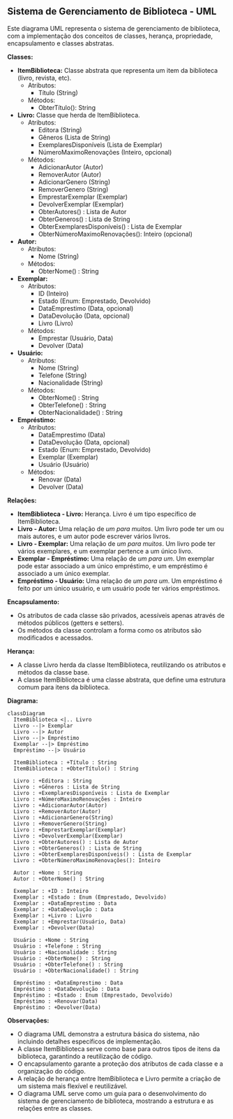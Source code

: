 ## Sistema de Gerenciamento de Biblioteca - UML

Este diagrama UML representa o sistema de gerenciamento de biblioteca, com a implementação dos conceitos de classes, herança, propriedade, encapsulamento e classes abstratas.

**Classes:**

* **ItemBiblioteca:** Classe abstrata que representa um item da biblioteca (livro, revista, etc).
    * Atributos:
        * Título (String)
    * Métodos:
        * ObterTítulo(): String
* **Livro:** Classe que herda de ItemBiblioteca.
    * Atributos:
        * Editora (String)
        * Gêneros (Lista de String)
        * ExemplaresDisponíveis (Lista de Exemplar)
        * NúmeroMaximoRenovações (Inteiro, opcional)
    * Métodos:
        * AdicionarAutor (Autor)
        * RemoverAutor (Autor)
        * AdicionarGenero (String)
        * RemoverGenero (String)
        * EmprestarExemplar (Exemplar)
        * DevolverExemplar (Exemplar)
        * ObterAutores() : Lista de Autor
        * ObterGeneros() : Lista de String
        * ObterExemplaresDisponíveis() : Lista de Exemplar
        * ObterNúmeroMaximoRenovações(): Inteiro (opcional)
* **Autor:**
    * Atributos:
        * Nome (String)
    * Métodos:
        * ObterNome() : String
* **Exemplar:**
    * Atributos:
        * ID (Inteiro)
        * Estado (Enum: Emprestado, Devolvido)
        * DataEmprestimo (Data, opcional)
        * DataDevolução (Data, opcional)
        * Livro (Livro)
    * Métodos:
        * Emprestar (Usuário, Data)
        * Devolver (Data)
* **Usuário:**
    * Atributos:
        * Nome (String)
        * Telefone (String)
        * Nacionalidade (String)
    * Métodos:
        * ObterNome() : String
        * ObterTelefone() : String
        * ObterNacionalidade() : String
* **Empréstimo:**
    * Atributos:
        * DataEmprestimo (Data)
        * DataDevolução (Data, opcional)
        * Estado (Enum: Emprestado, Devolvido)
        * Exemplar (Exemplar)
        * Usuário (Usuário)
    * Métodos:
        * Renovar (Data)
        * Devolver (Data)

**Relações:**

* **ItemBiblioteca - Livro:** Herança. Livro é um tipo específico de ItemBiblioteca.
* **Livro - Autor:** Uma relação de *um para muitos*. Um livro pode ter um ou mais autores, e um autor pode escrever vários livros.
* **Livro - Exemplar:** Uma relação de *um para muitos*. Um livro pode ter vários exemplares, e um exemplar pertence a um único livro.
* **Exemplar - Empréstimo:** Uma relação de *um para um*. Um exemplar pode estar associado a um único empréstimo, e um empréstimo é associado a um único exemplar.
* **Empréstimo - Usuário:** Uma relação de *um para um*. Um empréstimo é feito por um único usuário, e um usuário pode ter vários empréstimos.

**Encapsulamento:**

* Os atributos de cada classe são privados, acessíveis apenas através de métodos públicos (getters e setters).
* Os métodos da classe controlam a forma como os atributos são modificados e acessados.

**Herança:**

* A classe Livro herda da classe ItemBiblioteca, reutilizando os atributos e métodos da classe base.
* A classe ItemBiblioteca é uma classe abstrata, que define uma estrutura comum para itens da biblioteca.

**Diagrama:**

```mermaid
classDiagram
  ItemBiblioteca <|.. Livro
  Livro --|> Exemplar
  Livro --|> Autor
  Livro --|> Empréstimo
  Exemplar --|> Empréstimo
  Empréstimo --|> Usuário
  
  ItemBiblioteca : +Título : String
  ItemBiblioteca : +ObterTítulo() : String
  
  Livro : +Editora : String
  Livro : +Gêneros : Lista de String
  Livro : +ExemplaresDisponíveis : Lista de Exemplar
  Livro : +NúmeroMaximoRenovações : Inteiro
  Livro : +AdicionarAutor(Autor)
  Livro : +RemoverAutor(Autor)
  Livro : +AdicionarGenero(String)
  Livro : +RemoverGenero(String)
  Livro : +EmprestarExemplar(Exemplar)
  Livro : +DevolverExemplar(Exemplar)
  Livro : +ObterAutores() : Lista de Autor
  Livro : +ObterGeneros() : Lista de String
  Livro : +ObterExemplaresDisponíveis() : Lista de Exemplar
  Livro : +ObterNúmeroMaximoRenovações(): Inteiro
  
  Autor : +Nome : String
  Autor : +ObterNome() : String
  
  Exemplar : +ID : Inteiro
  Exemplar : +Estado : Enum (Emprestado, Devolvido)
  Exemplar : +DataEmprestimo : Data
  Exemplar : +DataDevolução : Data
  Exemplar : +Livro : Livro
  Exemplar : +Emprestar(Usuário, Data)
  Exemplar : +Devolver(Data)
  
  Usuário : +Nome : String
  Usuário : +Telefone : String
  Usuário : +Nacionalidade : String
  Usuário : +ObterNome() : String
  Usuário : +ObterTelefone() : String
  Usuário : +ObterNacionalidade() : String
  
  Empréstimo : +DataEmprestimo : Data
  Empréstimo : +DataDevolução : Data
  Empréstimo : +Estado : Enum (Emprestado, Devolvido)
  Empréstimo : +Renovar(Data)
  Empréstimo : +Devolver(Data)
```

**Observações:**

* O diagrama UML demonstra a estrutura básica do sistema, não incluindo detalhes específicos de implementação.
* A classe ItemBiblioteca serve como base para outros tipos de itens da biblioteca, garantindo a reutilização de código.
* O encapsulamento garante a proteção dos atributos de cada classe e a organização do código.
* A relação de herança entre ItemBiblioteca e Livro permite a criação de um sistema mais flexível e reutilizável.
* O diagrama UML serve como um guia para o desenvolvimento do sistema de gerenciamento de biblioteca, mostrando a estrutura e as relações entre as classes.

